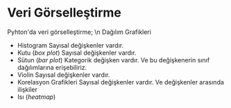 # Veri Görselleştirme
 Pyhton'da veri görselleştirme; \n
 Dağılım Grafikleri
   - Histogram
        Sayısal değişkenler vardır.       
   - Kutu (*box plot*)
        Sayısal değişkenler vardır.
   - Sütun (*bar plot*)
        Kategorik değişken vardır. Ve bu değişkenerin sınıf dağılımlarına erişebiliriz.
   - Violin
        Sayısal değişkenler vardır. 
 - Korelasyon Grafikleri
       Sayısal değişkenler vardır. Ve değişkenler arasında ilişkiler
 - Isı (*heatmap*)
